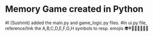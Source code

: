 <h1>Memory Game created in Python</h1>

#I (Sushmit) added the main.py and game_logic.py files. 
#In ui.py file, reference/link the A,B,C,D,E,F,G,H symbols to resp. emojis 👽💗🦄🍭🌷🧩💡💖
